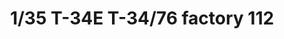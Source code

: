 ---
layout: product
title: "1/35 T-34E T-34/76 factory 112"
price: "8500" 
desc: "Maketa"
img_path: "/assets/img/BT009.webp"
brand: "Border Models"
available: false
special_offer: false
new: false
soon: false
cat: "010000"
subcat: "011600"
subsubcat: "0N/A"
sifra: "BT009"
popular: false
spec: false
---